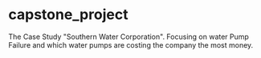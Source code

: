 # capstone_project
The Case Study "Southern Water Corporation". Focusing on water Pump Failure and which water pumps are costing the company the most money.
